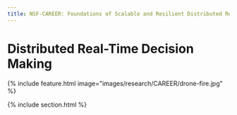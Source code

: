 ```yaml
---
title: NSF-CAREER: Foundations of Scalable and Resilient Distributed Real-Time Decision Making in Open Multi-Agent Systems
---
```


# <i class="fas socioeco"></i> Distributed Real-Time Decision Making

{%
  include feature.html
  image="images/research/CAREER/drone-fire.jpg"
%}




{% include section.html %}

